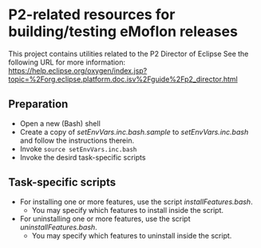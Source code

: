 # P2-related resources for building/testing eMoflon releases
This project contains utilities related to the P2 Director of Eclipse
See the following URL for more information:
https://help.eclipse.org/oxygen/index.jsp?topic=%2Forg.eclipse.platform.doc.isv%2Fguide%2Fp2_director.html

## Preparation
* Open a new (Bash) shell
* Create a copy of *setEnvVars.inc.bash.sample* to *setEnvVars.inc.bash* and follow the instructions therein.
* Invoke ```source setEnvVars.inc.bash```
* Invoke the desird task-specific scripts

## Task-specific scripts
* For installing one or more features, use the script *installFeatures.bash*.
   * You may specify which features to install inside the script.
* For uninstalling one or more features, use the script *uninstallFeatures.bash*.
   * You may specify which features to uninstall inside the script.

